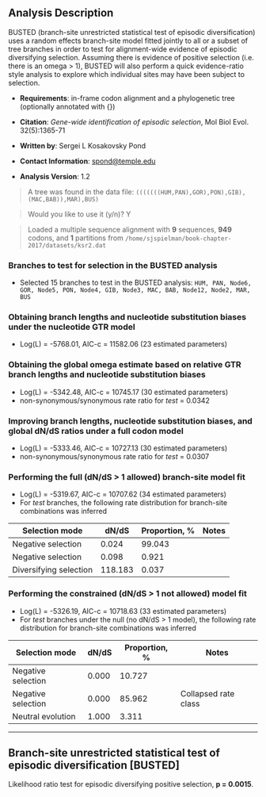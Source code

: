 
Analysis Description
--------------------
BUSTED (branch-site unrestricted statistical test of episodic
diversification) uses a random effects branch-site model fitted jointly
to all or a subset of tree branches in order to test for alignment-wide
evidence of episodic diversifying selection. Assuming there is evidence
of positive selection (i.e. there is an omega > 1), BUSTED will also
perform a quick evidence-ratio style analysis to explore which
individual sites may have been subject to selection.

- __Requirements__: in-frame codon alignment and a phylogenetic tree (optionally annotated
with {})

- __Citation__: *Gene-wide identification of episodic selection*, Mol Biol Evol.
32(5):1365-71

- __Written by__: Sergei L Kosakovsky Pond

- __Contact Information__: spond@temple.edu

- __Analysis Version__: 1.2



>A tree was found in the data file: `(((((((HUM,PAN),GOR),PON),GIB),(MAC,BAB)),MAR),BUS)`

>Would you like to use it (y/n)? Y


>Loaded a multiple sequence alignment with **9** sequences, **949** codons, and **1** partitions from `/home/sjspielman/book-chapter-2017/datasets/ksr2.dat`


### Branches to test for selection in the BUSTED analysis
* Selected 15 branches to test in the BUSTED analysis: `HUM, PAN, Node6, GOR, Node5, PON, Node4, GIB, Node3, MAC, BAB, Node12, Node2, MAR, BUS`


### Obtaining branch lengths and nucleotide substitution biases under the nucleotide GTR model
* Log(L) = -5768.01, AIC-c = 11582.06 (23 estimated parameters)

### Obtaining the global omega estimate based on relative GTR branch lengths and nucleotide substitution biases
* Log(L) = -5342.48, AIC-c = 10745.17 (30 estimated parameters)
* non-synonymous/synonymous rate ratio for *test* =   0.0342

### Improving branch lengths, nucleotide substitution biases, and global dN/dS ratios under a full codon model
* Log(L) = -5333.46, AIC-c = 10727.13 (30 estimated parameters)
* non-synonymous/synonymous rate ratio for *test* =   0.0307

### Performing the full (dN/dS > 1 allowed) branch-site model fit
* Log(L) = -5319.67, AIC-c = 10707.62 (34 estimated parameters)
* For *test* branches, the following rate distribution for branch-site combinations was inferred

|          Selection mode           |     dN/dS     |Proportion, %|               Notes               |
|-----------------------------------|---------------|-------------|-----------------------------------|
|        Negative selection         |     0.024     |   99.043    |                                   |
|        Negative selection         |     0.098     |    0.921    |                                   |
|      Diversifying selection       |    118.183    |    0.037    |                                   |


### Performing the constrained (dN/dS > 1 not allowed) model fit
* Log(L) = -5326.19, AIC-c = 10718.63 (33 estimated parameters)
* For *test* branches under the null (no dN/dS > 1 model), the following rate distribution for branch-site combinations was inferred

|          Selection mode           |     dN/dS     |Proportion, %|               Notes               |
|-----------------------------------|---------------|-------------|-----------------------------------|
|        Negative selection         |     0.000     |   10.727    |                                   |
|        Negative selection         |     0.000     |   85.962    |       Collapsed rate class        |
|         Neutral evolution         |     1.000     |    3.311    |                                   |

----
## Branch-site unrestricted statistical test of episodic diversification [BUSTED]
Likelihood ratio test for episodic diversifying positive selection, **p =   0.0015**.
